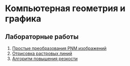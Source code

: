 # Компьютерная геометрия и графика

## Лабораторные работы
1. [Простые преобразования PNM изображений](lab1/)
2. [Отрисовка растровых линий](lab2/)
7. [Алгоритм повышения резкости](lab7/)

